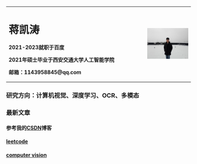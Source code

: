 <table border="0">
  <tr>
    <td width="75%">
      <h1>蒋凯涛</h1>
      <p><b>2021-2023就职于百度</b></p>
      <p><b>2021年硕士毕业于西安交通大学人工智能学院</b></p>
      <p><b>邮箱：1143958845@qq.com</b></p>
    </td>
    <td width="25%">
      <img src="/imgs/github2.jpg" width="100%">
    </td>
  </tr>
</table>

### 研究方向：计算机视觉、深度学习、OCR、多模态

### 最新文章
#### 参考我的[CSDN](https://mp.csdn.net/console/column/allColumnList)博客
#### [leetcode](blogs/leetcode/test.md)
#### [computer vision](blogs/cv/test.md)

